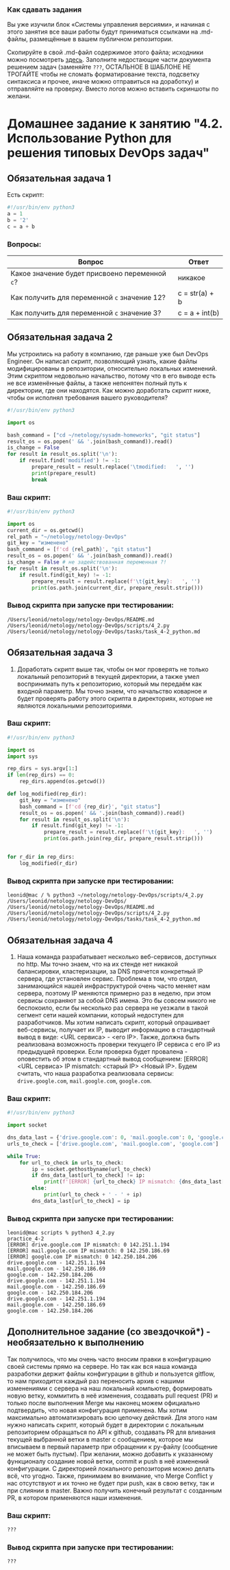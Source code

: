 ### Как сдавать задания

Вы уже изучили блок «Системы управления версиями», и начиная с этого занятия все ваши работы будут приниматься ссылками на .md-файлы, размещённые в вашем публичном репозитории.

Скопируйте в свой .md-файл содержимое этого файла; исходники можно посмотреть [здесь](https://raw.githubusercontent.com/netology-code/sysadm-homeworks/devsys10/04-script-02-py/README.md). Заполните недостающие части документа решением задач (заменяйте `???`, ОСТАЛЬНОЕ В ШАБЛОНЕ НЕ ТРОГАЙТЕ чтобы не сломать форматирование текста, подсветку синтаксиса и прочее, иначе можно отправиться на доработку) и отправляйте на проверку. Вместо логов можно вставить скриншоты по желани.

# Домашнее задание к занятию "4.2. Использование Python для решения типовых DevOps задач"

## Обязательная задача 1

Есть скрипт:
```python
#!/usr/bin/env python3
a = 1
b = '2'
c = a + b
```

### Вопросы:
| Вопрос  | Ответ |
| ------------- | ------------- |
| Какое значение будет присвоено переменной `c`?  | никакое  |
| Как получить для переменной `c` значение 12?  | c = str(a) + b |
| Как получить для переменной `c` значение 3?  | c = a + int(b)  |

## Обязательная задача 2
Мы устроились на работу в компанию, где раньше уже был DevOps Engineer. Он написал скрипт, позволяющий узнать, какие файлы модифицированы в репозитории, относительно локальных изменений. Этим скриптом недовольно начальство, потому что в его выводе есть не все изменённые файлы, а также непонятен полный путь к директории, где они находятся. Как можно доработать скрипт ниже, чтобы он исполнял требования вашего руководителя?

```python
#!/usr/bin/env python3

import os

bash_command = ["cd ~/netology/sysadm-homeworks", "git status"]
result_os = os.popen(' && '.join(bash_command)).read()
is_change = False
for result in result_os.split('\n'):
    if result.find('modified') != -1:
        prepare_result = result.replace('\tmodified:   ', '')
        print(prepare_result)
        break
```

### Ваш скрипт:
```python
#!/usr/bin/env python3

import os
current_dir = os.getcwd()
rel_path = "~/netology/netology-DevOps"
git_key = "изменено"
bash_command = [f'cd {rel_path}', "git status"]
result_os = os.popen(' && '.join(bash_command)).read()
is_change = False # не задействованная переменная ?!
for result in result_os.split('\n'):
    if result.find(git_key) != -1:
        prepare_result = result.replace(f'\t{git_key}:   ', '')
        print(os.path.join(current_dir, prepare_result.strip()))

```

### Вывод скрипта при запуске при тестировании:
```
/Users/leonid/netology/netology-DevOps/README.md
/Users/leonid/netology/netology-DevOps/scripts/4_2.py
/Users/leonid/netology/netology-DevOps/tasks/task_4-2_python.md
```

## Обязательная задача 3
1. Доработать скрипт выше так, чтобы он мог проверять не только локальный репозиторий в текущей директории, а также умел воспринимать путь к репозиторию, который мы передаём как входной параметр. Мы точно знаем, что начальство коварное и будет проверять работу этого скрипта в директориях, которые не являются локальными репозиториями.

### Ваш скрипт:
```python
#!/usr/bin/env python3

import os
import sys

rep_dirs = sys.argv[1:]
if len(rep_dirs) == 0:
    rep_dirs.append(os.getcwd())

def log_modified(rep_dir):
    git_key = "изменено"
    bash_command = [f'cd {rep_dir}', "git status"]
    result_os = os.popen(' && '.join(bash_command)).read()
    for result in result_os.split('\n'):
        if result.find(git_key) != -1:
            prepare_result = result.replace(f'\t{git_key}:   ', '')
            print(os.path.join(rep_dir, prepare_result.strip()))


for r_dir in rep_dirs:
    log_modified(r_dir)
```

### Вывод скрипта при запуске при тестировании:
```
leonid@mac / % python3 ~/netology/netology-DevOps/scripts/4_2.py /Users/leonid/netology/netology-DevOps/
/Users/leonid/netology/netology-DevOps/README.md
/Users/leonid/netology/netology-DevOps/scripts/4_2.py
/Users/leonid/netology/netology-DevOps/tasks/task_4-2_python.md
```

## Обязательная задача 4
1. Наша команда разрабатывает несколько веб-сервисов, доступных по http. Мы точно знаем, что на их стенде нет никакой балансировки, кластеризации, за DNS прячется конкретный IP сервера, где установлен сервис. Проблема в том, что отдел, занимающийся нашей инфраструктурой очень часто меняет нам сервера, поэтому IP меняются примерно раз в неделю, при этом сервисы сохраняют за собой DNS имена. Это бы совсем никого не беспокоило, если бы несколько раз сервера не уезжали в такой сегмент сети нашей компании, который недоступен для разработчиков. Мы хотим написать скрипт, который опрашивает веб-сервисы, получает их IP, выводит информацию в стандартный вывод в виде: <URL сервиса> - <его IP>. Также, должна быть реализована возможность проверки текущего IP сервиса c его IP из предыдущей проверки. Если проверка будет провалена - оповестить об этом в стандартный вывод сообщением: [ERROR] <URL сервиса> IP mismatch: <старый IP> <Новый IP>. Будем считать, что наша разработка реализовала сервисы: `drive.google.com`, `mail.google.com`, `google.com`.

### Ваш скрипт:
```python
#!/usr/bin/env python3

import socket

dns_data_last = {'drive.google.com': 0, 'mail.google.com': 0, 'google.com': 0}
urls_to_check = ['drive.google.com', 'mail.google.com', 'google.com']

while True:
    for url_to_check in urls_to_check:
        ip = socket.gethostbyname(url_to_check)
        if dns_data_last[url_to_check] != ip:
            print(f'[ERROR] {url_to_check} IP mismatch: {dns_data_last[url_to_check]} {ip}')
        else:
            print(url_to_check + ' - ' + ip)
        dns_data_last[url_to_check] = ip
```

### Вывод скрипта при запуске при тестировании:
```
leonid@mac scripts % python3 4_2.py                                                                                                                                                                                              practice_4-2
[ERROR] drive.google.com IP mismatch: 0 142.251.1.194
[ERROR] mail.google.com IP mismatch: 0 142.250.186.69
[ERROR] google.com IP mismatch: 0 142.250.184.206
drive.google.com - 142.251.1.194
mail.google.com - 142.250.186.69
google.com - 142.250.184.206
drive.google.com - 142.251.1.194
mail.google.com - 142.250.186.69
google.com - 142.250.184.206
drive.google.com - 142.251.1.194
mail.google.com - 142.250.186.69
google.com - 142.250.184.206
```

## Дополнительное задание (со звездочкой*) - необязательно к выполнению

Так получилось, что мы очень часто вносим правки в конфигурацию своей системы прямо на сервере. Но так как вся наша команда разработки держит файлы конфигурации в github и пользуется gitflow, то нам приходится каждый раз переносить архив с нашими изменениями с сервера на наш локальный компьютер, формировать новую ветку, коммитить в неё изменения, создавать pull request (PR) и только после выполнения Merge мы наконец можем официально подтвердить, что новая конфигурация применена. Мы хотим максимально автоматизировать всю цепочку действий. Для этого нам нужно написать скрипт, который будет в директории с локальным репозиторием обращаться по API к github, создавать PR для вливания текущей выбранной ветки в master с сообщением, которое мы вписываем в первый параметр при обращении к py-файлу (сообщение не может быть пустым). При желании, можно добавить к указанному функционалу создание новой ветки, commit и push в неё изменений конфигурации. С директорией локального репозитория можно делать всё, что угодно. Также, принимаем во внимание, что Merge Conflict у нас отсутствуют и их точно не будет при push, как в свою ветку, так и при слиянии в master. Важно получить конечный результат с созданным PR, в котором применяются наши изменения. 

### Ваш скрипт:
```python
???
```

### Вывод скрипта при запуске при тестировании:
```
???
```